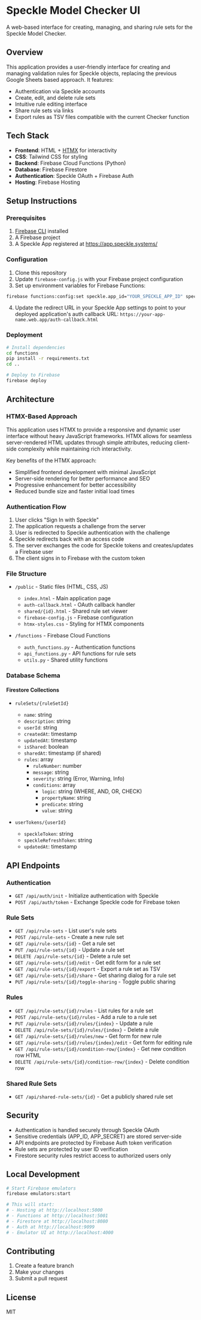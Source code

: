 # Speckle Model Checker UI

A web-based interface for creating, managing, and sharing rule sets for the Speckle Model Checker.

## Overview

This application provides a user-friendly interface for creating and managing validation rules for Speckle objects, replacing the previous Google Sheets based approach. It features:

- Authentication via Speckle accounts
- Create, edit, and delete rule sets
- Intuitive rule editing interface
- Share rule sets via links
- Export rules as TSV files compatible with the current Checker function

## Tech Stack

- **Frontend**: HTML + [HTMX](https://htmx.org/) for interactivity
- **CSS**: Tailwind CSS for styling
- **Backend**: Firebase Cloud Functions (Python)
- **Database**: Firebase Firestore
- **Authentication**: Speckle OAuth + Firebase Auth
- **Hosting**: Firebase Hosting

## Setup Instructions

### Prerequisites

1. [Firebase CLI](https://firebase.google.com/docs/cli) installed
2. A Firebase project
3. A Speckle App registered at https://app.speckle.systems/

### Configuration

1. Clone this repository
2. Update `firebase-config.js` with your Firebase project configuration
3. Set up environment variables for Firebase Functions:

```bash
firebase functions:config:set speckle.app_id="YOUR_SPECKLE_APP_ID" speckle.app_secret="YOUR_SPECKLE_APP_SECRET"
```

4. Update the redirect URL in your Speckle App settings to point to your deployed application's auth callback URL: `https://your-app-name.web.app/auth-callback.html`

### Deployment

```bash
# Install dependencies
cd functions
pip install -r requirements.txt
cd ..

# Deploy to Firebase
firebase deploy
```

## Architecture

### HTMX-Based Approach

This application uses HTMX to provide a responsive and dynamic user interface without heavy JavaScript frameworks. HTMX allows for seamless server-rendered HTML updates through simple attributes, reducing client-side complexity while maintaining rich interactivity.

Key benefits of the HTMX approach:
- Simplified frontend development with minimal JavaScript
- Server-side rendering for better performance and SEO
- Progressive enhancement for better accessibility
- Reduced bundle size and faster initial load times

### Authentication Flow

1. User clicks "Sign In with Speckle"
2. The application requests a challenge from the server
3. User is redirected to Speckle authentication with the challenge
4. Speckle redirects back with an access code
5. The server exchanges the code for Speckle tokens and creates/updates a Firebase user
6. The client signs in to Firebase with the custom token

### File Structure

- `/public` - Static files (HTML, CSS, JS)
  - `index.html` - Main application page
  - `auth-callback.html` - OAuth callback handler
  - `shared/{id}.html` - Shared rule set viewer
  - `firebase-config.js` - Firebase configuration
  - `htmx-styles.css` - Styling for HTMX components

- `/functions` - Firebase Cloud Functions
  - `auth_functions.py` - Authentication functions
  - `api_functions.py` - API functions for rule sets
  - `utils.py` - Shared utility functions

### Database Schema

#### Firestore Collections

- `ruleSets/{ruleSetId}`
  - `name`: string
  - `description`: string
  - `userId`: string
  - `createdAt`: timestamp
  - `updatedAt`: timestamp
  - `isShared`: boolean
  - `sharedAt`: timestamp (if shared)
  - `rules`: array
    - `ruleNumber`: number
    - `message`: string
    - `severity`: string (Error, Warning, Info)
    - `conditions`: array
      - `logic`: string (WHERE, AND, OR, CHECK)
      - `propertyName`: string
      - `predicate`: string
      - `value`: string

- `userTokens/{userId}`
  - `speckleToken`: string
  - `speckleRefreshToken`: string
  - `updatedAt`: timestamp

## API Endpoints

### Authentication

- `GET /api/auth/init` - Initialize authentication with Speckle
- `POST /api/auth/token` - Exchange Speckle code for Firebase token

### Rule Sets

- `GET /api/rule-sets` - List user's rule sets
- `POST /api/rule-sets` - Create a new rule set
- `GET /api/rule-sets/{id}` - Get a rule set
- `PUT /api/rule-sets/{id}` - Update a rule set
- `DELETE /api/rule-sets/{id}` - Delete a rule set
- `GET /api/rule-sets/{id}/edit` - Get edit form for a rule set
- `GET /api/rule-sets/{id}/export` - Export a rule set as TSV
- `GET /api/rule-sets/{id}/share` - Get sharing dialog for a rule set
- `PUT /api/rule-sets/{id}/toggle-sharing` - Toggle public sharing

### Rules

- `GET /api/rule-sets/{id}/rules` - List rules for a rule set
- `POST /api/rule-sets/{id}/rules` - Add a rule to a rule set
- `PUT /api/rule-sets/{id}/rules/{index}` - Update a rule
- `DELETE /api/rule-sets/{id}/rules/{index}` - Delete a rule
- `GET /api/rule-sets/{id}/rules/new` - Get form for new rule
- `GET /api/rule-sets/{id}/rules/{index}/edit` - Get form for editing rule
- `GET /api/rule-sets/{id}/condition-row/{index}` - Get new condition row HTML
- `DELETE /api/rule-sets/{id}/condition-row/{index}` - Delete condition row

### Shared Rule Sets

- `GET /api/shared-rule-sets/{id}` - Get a publicly shared rule set

## Security

- Authentication is handled securely through Speckle OAuth
- Sensitive credentials (APP_ID, APP_SECRET) are stored server-side
- API endpoints are protected by Firebase Auth token verification
- Rule sets are protected by user ID verification
- Firestore security rules restrict access to authorized users only

## Local Development

```bash
# Start Firebase emulators
firebase emulators:start

# This will start:
# - Hosting at http://localhost:5000
# - Functions at http://localhost:5001
# - Firestore at http://localhost:8080
# - Auth at http://localhost:9099
# - Emulator UI at http://localhost:4000
```

## Contributing

1. Create a feature branch
2. Make your changes
3. Submit a pull request

## License

MIT